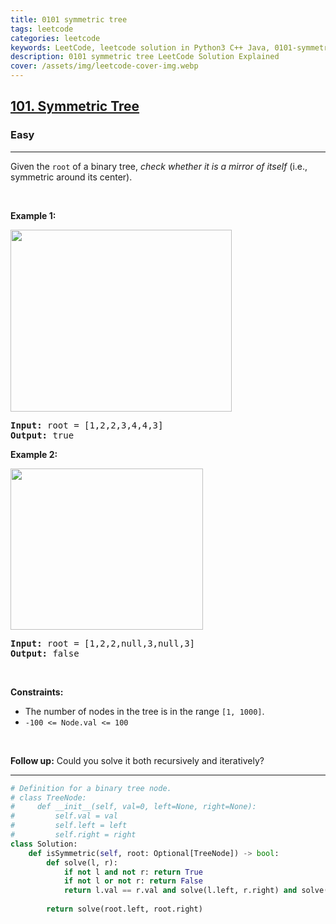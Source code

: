 ```yaml
---
title: 0101 symmetric tree
tags: leetcode
categories: leetcode
keywords: LeetCode, leetcode solution in Python3 C++ Java, 0101-symmetric-tree solution
description: 0101 symmetric tree LeetCode Solution Explained
cover: /assets/img/leetcode-cover-img.webp
---
```



<h2><a href="https://leetcode.com/problems/symmetric-tree/">101. Symmetric Tree</a></h2><h3>Easy</h3><hr><div><p>Given the <code>root</code> of a binary tree, <em>check whether it is a mirror of itself</em> (i.e., symmetric around its center).</p>

<p>&nbsp;</p>
<p><strong class="example">Example 1:</strong></p>
<img alt="" src="https://assets.leetcode.com/uploads/2021/02/19/symtree1.jpg" style="width: 354px; height: 291px;">
<pre><strong>Input:</strong> root = [1,2,2,3,4,4,3]
<strong>Output:</strong> true
</pre>

<p><strong class="example">Example 2:</strong></p>
<img alt="" src="https://assets.leetcode.com/uploads/2021/02/19/symtree2.jpg" style="width: 308px; height: 258px;">
<pre><strong>Input:</strong> root = [1,2,2,null,3,null,3]
<strong>Output:</strong> false
</pre>

<p>&nbsp;</p>
<p><strong>Constraints:</strong></p>

<ul>
	<li>The number of nodes in the tree is in the range <code>[1, 1000]</code>.</li>
	<li><code>-100 &lt;= Node.val &lt;= 100</code></li>
</ul>

<p>&nbsp;</p>
<strong>Follow up:</strong> Could you solve it both recursively and iteratively?</div>

---




```python
# Definition for a binary tree node.
# class TreeNode:
#     def __init__(self, val=0, left=None, right=None):
#         self.val = val
#         self.left = left
#         self.right = right
class Solution:
    def isSymmetric(self, root: Optional[TreeNode]) -> bool:
        def solve(l, r):
            if not l and not r: return True
            if not l or not r: return False
            return l.val == r.val and solve(l.left, r.right) and solve(l.right, r.left)
        
        return solve(root.left, root.right)
```
